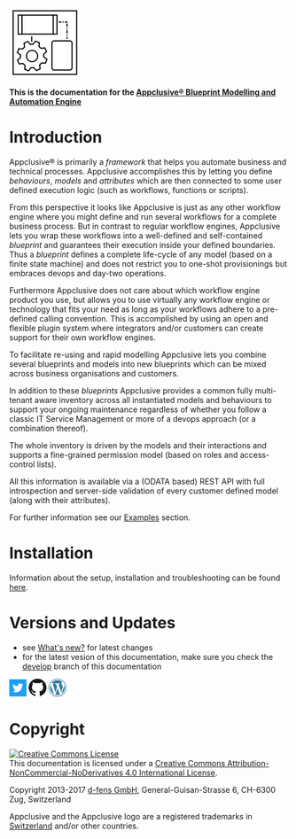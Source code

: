![](media/logo-128-128.png)

**This is the documentation for the [Appclusive&reg; Blueprint Modelling and Automation Engine](https://github.com/Appclusive)**

# Introduction

Appclusive&reg; is primarily a *framework* that helps you automate business and technical processes. Appclusive accomplishes this by letting you define *behaviours*, *models* and *attributes* which are then connected to some user defined execution logic (such as workflows, functions or scripts).

From this perspective it looks like Appclusive is just as any other workflow engine where you might define and run several workflows for a complete business process. But in contrast to regular workflow engines, Appclusive lets you wrap these workflows into a well-defined and self-contained *blueprint* and guarantees their execution inside your defined boundaries. Thus a *blueprint* defines a complete life-cycle of any model (based on a finite state machine) and does not restrict you to one-shot provisionings but embraces devops and day-two operations. 

Furthermore Appclusive does not care about which workflow engine product you use, but allows you to use virtually any workflow engine or technology that fits your need as long as your workflows adhere to a pre-defined calling convention. This is accomplished by using an open and flexible plugin system where integrators and/or customers can create support for their own workflow engines. 

To facilitate re-using and rapid modelling Appclusive lets you combine several blueprints and models into new blueprints which can be mixed across business organisations and customers.

In addition to these *blueprints* Appclusive provides a common fully multi-tenant aware inventory across all instantiated models and behaviours to support your ongoing maintenance regardless of whether you follow a classic IT Service Management or more of a devops approach (or a combination thereof).

The whole inventory is driven by the models and their interactions and supports a fine-grained permission model (based on roles and access-control lists).

All this information is available via a (ODATA based) REST API with full introspection and server-side validation of every customer defined model (along with their attributes).

For further information see our [Examples](Examples/) section.

# Installation

Information about the setup, installation and troubleshooting can be found [here](Installation/).

# Versions and Updates

* see [What's new?](ReleaseNotes/) for latest changes
* for the latest vesion of this documentation, make sure you check the [develop](.develop/) branch of this documentation

[![](media/Twitter_Logo_White_On_Blue.png)](https://twitter.com/appclusive) 
[![](media/GitHub-Mark-32px.png)](https://github.com/Appclusive) 
[![](media/wordpress-logo-32-blue.png)](https://d-fens.net) 

# Copyright

<a rel="license" href="http://creativecommons.org/licenses/by-nc-nd/4.0/"><img alt="Creative Commons License" style="border-width:0" src="https://i.creativecommons.org/l/by-nc-nd/4.0/88x31.png" /></a><br />This documentation is licensed under a <a rel="license" href="http://creativecommons.org/licenses/by-nc-nd/4.0/">Creative Commons Attribution-NonCommercial-NoDerivatives 4.0 International License</a>.

Copyright 2013-2017 [d-fens GmbH](http://d-fens.net), General-Guisan-Strasse 6, CH-6300 Zug, Switzerland

Appclusive and the Appclusive logo are a registered trademarks in [Switzerland](https://www.swissreg.ch/srclient/tm/691777) and/or other countries.
